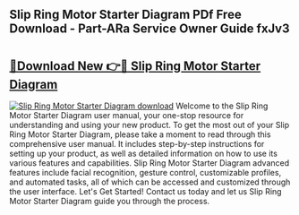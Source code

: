## Slip Ring Motor Starter Diagram PDf Free Download - Part-ARa Service Owner Guide fxJv3

# <h2><a href="http://dfnciu.blite.top/?on=Slip+Ring+Motor+Starter+Diagram">🔗Download New 👉🔴 Slip Ring Motor Starter Diagram</a></h2>

[![Slip Ring Motor Starter Diagram download](https://i.imgur.com/lujVjoI.png)](http://dfnciu.blite.top/?on=Slip+Ring+Motor+Starter+Diagram)
Welcome to the Slip Ring Motor Starter Diagram user manual, your one-stop resource for understanding and using your new product. To get the most out of your Slip Ring Motor Starter Diagram, please take a moment to read through this comprehensive user manual. It includes step-by-step instructions for setting up your product, as well as detailed information on how to use its various features and capabilities. Slip Ring Motor Starter Diagram advanced features include facial recognition, gesture control, customizable profiles, and automated tasks, all of which can be accessed and customized through the user interface. Let's Get Started! Contact us today and let us Slip Ring Motor Starter Diagram guide you through the process.
